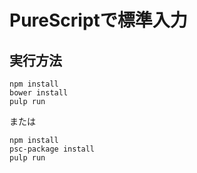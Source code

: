 # PureScriptで標準入力

## 実行方法

```
npm install
bower install
pulp run
```

または

```
npm install
psc-package install
pulp run
```
